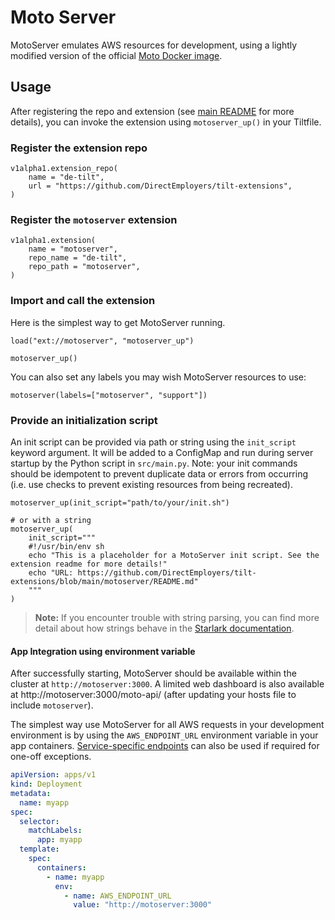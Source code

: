 # Moto Server

MotoServer emulates AWS resources for development, using a lightly modified version of the official [Moto Docker image](https://hub.docker.com/r/motoserver/moto).

## Usage

After registering the repo and extension (see [main README](../README.md) for more details), you can invoke the extension using 
`motoserver_up()` in your Tiltfile.

### Register the extension repo
```starlark
v1alpha1.extension_repo(
    name = "de-tilt",
    url = "https://github.com/DirectEmployers/tilt-extensions",
)
```

### Register the `motoserver` extension
```starlark
v1alpha1.extension(
    name = "motoserver",
    repo_name = "de-tilt",
    repo_path = "motoserver",
)
```

### Import and call the extension
Here is the simplest way to get MotoServer running.

```starlark
load("ext://motoserver", "motoserver_up")

motoserver_up()
```

You can also set any labels you may wish MotoServer resources to use:
```starlark
motoserver(labels=["motoserver", "support"])
```

### Provide an initialization script
An init script can be provided via path or string using the `init_script` keyword argument. It will be added to a 
ConfigMap and run during server startup by the Python script in `src/main.py`. Note: your init commands should be
idempotent to prevent duplicate data or errors from occurring (i.e. use checks to prevent existing resources from
being recreated).

```starlark
motoserver_up(init_script="path/to/your/init.sh")

# or with a string
motoserver_up(
    init_script="""
    #!/usr/bin/env sh
    echo "This is a placeholder for a MotoServer init script. See the extension readme for more details!"
    echo "URL: https://github.com/DirectEmployers/tilt-extensions/blob/main/motoserver/README.md"
    """
)
```

> **Note:** If you encounter trouble with string parsing, you can find more detail about how strings behave in the 
> [Starlark documentation](https://github.com/bazelbuild/starlark/blob/master/spec.md).


#### App Integration using environment variable
After successfully starting, MotoServer should be available within the cluster at `http://motoserver:3000`. 
A limited web dashboard is also available at http://motoserver:3000/moto-api/ 
(after updating your hosts file to include `motoserver`).

The simplest way use MotoServer for all AWS requests in your development environment is by using the `AWS_ENDPOINT_URL`
environment variable in your app containers. [Service-specific endpoints](https://docs.aws.amazon.com/sdkref/latest/guide/feature-ss-endpoints.html) can also be used if required for one-off exceptions.

```yaml
apiVersion: apps/v1
kind: Deployment
metadata:
  name: myapp
spec:
  selector:
    matchLabels:
      app: myapp
  template:
    spec:
      containers:
        - name: myapp
          env:
            - name: AWS_ENDPOINT_URL
              value: "http://motoserver:3000"
```
